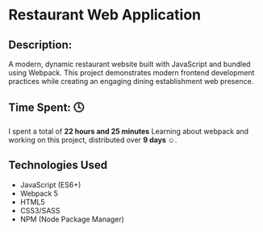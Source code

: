 # Restaurant Web Application

## Description: 

A modern, dynamic restaurant website built with JavaScript and bundled using Webpack. This project demonstrates modern frontend development practices while creating an engaging dining establishment web presence.

## Time Spent: 🕓

I spent a total of **22 hours and 25 minutes** Learning about webpack and working on this project, distributed over **9 days ☺️**.


## Technologies Used

- JavaScript (ES6+)
- Webpack 5
- HTML5
- CSS3/SASS
- NPM (Node Package Manager)

